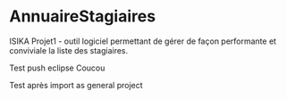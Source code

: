 # AnnuaireStagiaires
ISIKA Projet1 - outil logiciel permettant de gérer de façon performante et conviviale la liste des stagiaires.

Test push eclipse
Coucou

Test après import as general project